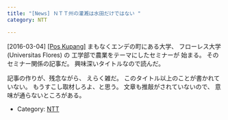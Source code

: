 ```yaml
---
title: "[News] ＮＴＴ州の灌漑は水田だけではない "
category: NTT

---
```


[2016-03-04] [[Pos Kupang]](http://dlvr.it/KhCxF4)  まもなくエンデの町にある大学、
フローレス大学 (Universitas Flores) の
工学部で農業をテーマにしたセミナーが
始まる。
そのセミナー関係の記事だ。
興味深いタイトルなので読んだ。

 記事の作りが、残念ながら、
えらく雑だ。
このタイトル以上のことが書かれていない。
もうすこし取材しろよ、と思う。
文章も推敲がされていないので、
意味が通らないところがある。

- Category: [NTT](https://merapano.github.io/categories.html#NTT)


